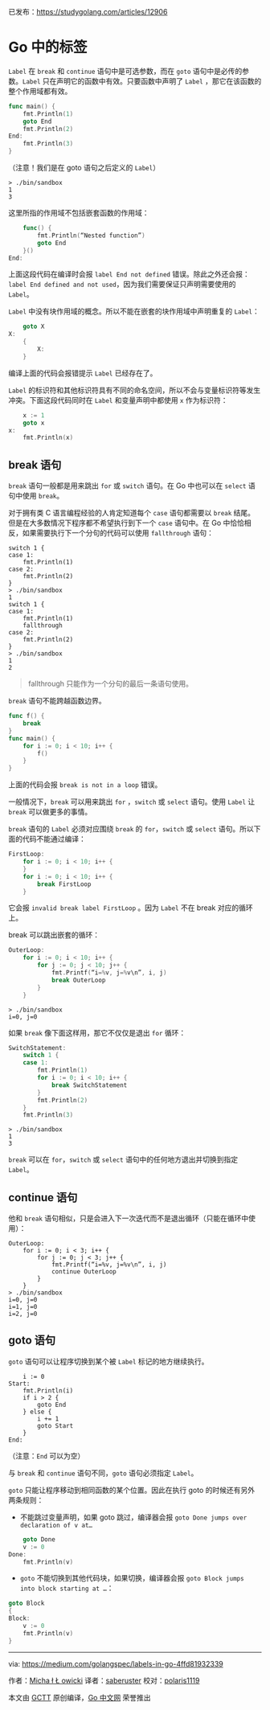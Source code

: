 已发布：https://studygolang.com/articles/12906

# Go 中的标签

`Label` 在 `break` 和 `continue` 语句中是可选参数，而在 `goto` 语句中是必传的参数。`Label` 只在声明它的函数中有效。只要函数中声明了 `Label` ，那它在该函数的整个作用域都有效。

```go
func main() {
	fmt.Println(1)
	goto End
	fmt.Println(2)
End:
	fmt.Println(3)
}
```

（注意！我们是在 goto 语句之后定义的 `Label`）

```shell
> ./bin/sandbox
1
3
```

这里所指的作用域不包括嵌套函数的作用域：

```go
	func() {
		fmt.Println(“Nested function”)
		goto End
	}()
End:

```

上面这段代码在编译时会报 `label End not defined` 错误。除此之外还会报：`label End defined and not used`，因为我们需要保证只声明需要使用的 `Label`。

`Label` 中没有块作用域的概念。所以不能在嵌套的块作用域中声明重复的 `Label`：

```go
	goto X
X:
	{
		X:
	}
```

编译上面的代码会报错提示 `Label` 已经存在了。

`Label` 的标识符和其他标识符具有不同的命名空间，所以不会与变量标识符等发生冲突。下面这段代码同时在 `Label` 和变量声明中都使用 `x` 作为标识符：

```go
	x := 1
	goto x
x:
	fmt.Println(x)
```

## break 语句

`break` 语句一般都是用来跳出 `for` 或 `switch` 语句。在 Go 中也可以在 `select` 语句中使用 `break`。

对于拥有类 C 语言编程经验的人肯定知道每个 `case` 语句都需要以 `break` 结尾。但是在大多数情况下程序都不希望执行到下一个 `case` 语句中。在 Go 中恰恰相反，如果需要执行下一个分句的代码可以使用 `fallthrough` 语句：

```
switch 1 {
case 1:
	fmt.Println(1)
case 2:
	fmt.Println(2)
}
> ./bin/sandbox
1
switch 1 {
case 1:
	fmt.Println(1)
	fallthrough
case 2:
	fmt.Println(2)
}
> ./bin/sandbox
1
2
```

> fallthrough 只能作为一个分句的最后一条语句使用。

`break` 语句不能跨越函数边界。

```go
func f() {
	break
}
func main() {
	for i := 0; i < 10; i++ {
		f()
	}
}
```

上面的代码会报 `break is not in a loop` 错误。

一般情况下，`break` 可以用来跳出 `for` ，`switch` 或 `select` 语句。使用 `Label` 让 `break` 可以做更多的事情。

`break` 语句的 `Label` 必须对应围绕 `break` 的 `for`，`switch` 或 `select` 语句。所以下面的代码不能通过编译：

```go
FirstLoop:
	for i := 0; i < 10; i++ {
	}
	for i := 0; i < 10; i++ {
		break FirstLoop
	}
```

它会报 `invalid break label FirstLoop` 。因为 `Label` 不在 break 对应的循环上。

break 可以跳出嵌套的循环：

```go
OuterLoop:
	for i := 0; i < 10; i++ {
		for j := 0; j < 10; j++ {
			fmt.Printf(“i=%v, j=%v\n”, i, j)
			break OuterLoop
		}
	}
```

```
> ./bin/sandbox
i=0, j=0
```

如果 `break` 像下面这样用，那它不仅仅是退出 `for` 循环：

```go
SwitchStatement:
	switch 1 {
	case 1:
		fmt.Println(1)
		for i := 0; i < 10; i++ {
			break SwitchStatement
		}
		fmt.Println(2)
	}
	fmt.Println(3)
```

```
> ./bin/sandbox
1
3
```

`break` 可以在 `for`，`switch` 或 `select` 语句中的任何地方退出并切换到指定 `Label`。

## continue 语句

他和 `break` 语句相似，只是会进入下一次迭代而不是退出循环（只能在循环中使用）：

```
OuterLoop:
	for i := 0; i < 3; i++ {
		for j := 0; j < 3; j++ {
			fmt.Printf(“i=%v, j=%v\n”, i, j)
			continue OuterLoop
		}
	}
> ./bin/sandbox
i=0, j=0
i=1, j=0
i=2, j=0
```

## goto 语句

`goto` 语句可以让程序切换到某个被 `Label` 标记的地方继续执行。

```
	i := 0
Start:
	fmt.Println(i)
	if i > 2 {
		goto End
	} else {
		i += 1
		goto Start
	}
End:
```

（注意：`End` 可以为空）

与 `break` 和 `continue` 语句不同，`goto` 语句必须指定 `Label`。

`goto` 只能让程序移动到相同函数的某个位置。因此在执行 goto 的时候还有另外两条规则：

- 不能跳过变量声明，如果 goto 跳过，编译器会报 `goto Done jumps over declaration of v at…`

```go
	goto Done
	v := 0
Done:
	fmt.Println(v)
```

- `goto` 不能切换到其他代码块，如果切换，编译器会报 `goto Block jumps into block starting at …`：

```go
goto Block
{
Block:
	v := 0
	fmt.Println(v)
}
```

---

via: https://medium.com/golangspec/labels-in-go-4ffd81932339

作者：[Micha ł Ł owicki](https://medium.com/@mlowicki)
译者：[saberuster](https://github.com/saberuster)
校对：[polaris1119](https://github.com/polaris1119)

本文由 [GCTT](https://github.com/studygolang/GCTT) 原创编译，[Go 中文网](https://studygolang.com/) 荣誉推出
